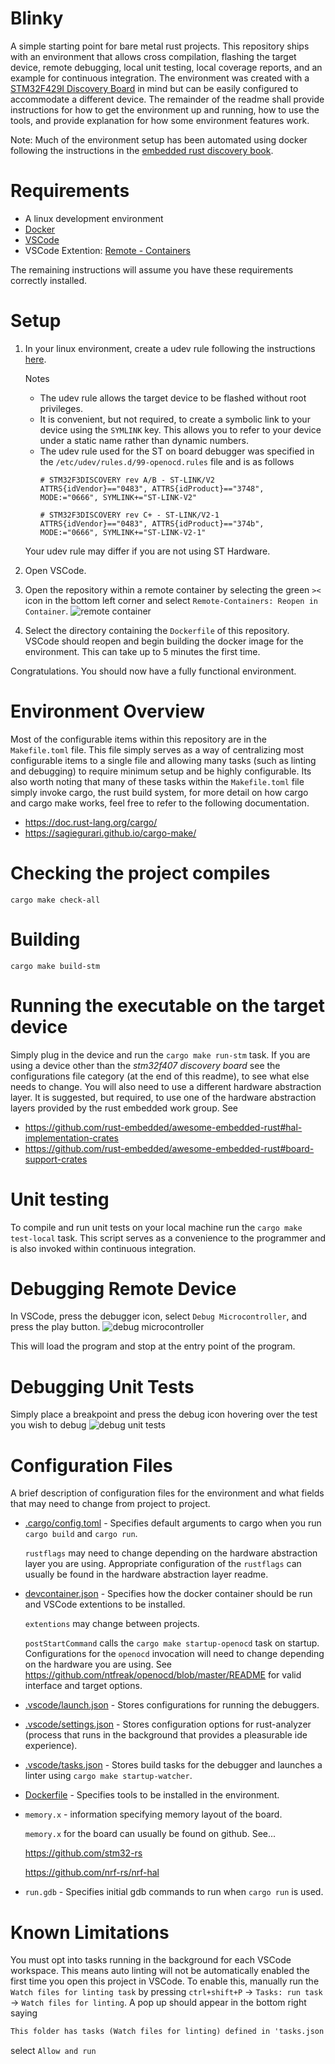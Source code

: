 # Blinky
A simple starting point for bare metal rust projects. This repository ships with an environment that allows cross compilation, flashing the target device, remote debugging, local unit testing, local coverage reports, and an example for continuous integration. The environment was created with a [STM32F429I Discovery Board](https://www.st.com/content/st_com/en/products/evaluation-tools/product-evaluation-tools/mcu-mpu-eval-tools/stm32-mcu-mpu-eval-tools/stm32-discovery-kits/32f429idiscovery.html) in mind but can be easily configured to accommodate a different device. The remainder of the readme shall provide instructions for how to get the environment up and running, how to use the tools, and provide explanation for how some environment features work. 

Note: Much of the environment setup has been automated using docker following the instructions in the [embedded rust discovery book](https://rust-embedded.github.io/discovery/).

# Requirements
 - A linux development environment
 - [Docker](https://docs.docker.com/engine/install/)
 - [VSCode](https://code.visualstudio.com/)
 - VSCode Extention: [Remote - Containers](https://marketplace.visualstudio.com/items?itemName=ms-vscode-remote.remote-containers)

The remaining instructions will assume you have these requirements correctly installed.

# Setup
1. In your linux environment, create a udev rule following the instructions [here](https://rust-embedded.github.io/discovery/03-setup/linux.html#udev-rules). 

    Notes
    - The udev rule allows the target device to be flashed without root privileges.
    - It is convenient, but not required, to create a symbolic link to your device using the `SYMLINK` key. This allows you to refer to your device under a static name rather than dynamic numbers.
    - The udev rule used for the ST on board debugger was specified in the `/etc/udev/rules.d/99-openocd.rules` file and is as follows
        ```
        # STM32F3DISCOVERY rev A/B - ST-LINK/V2
        ATTRS{idVendor}=="0483", ATTRS{idProduct}=="3748", MODE:="0666", SYMLINK+="ST-LINK-V2"

        # STM32F3DISCOVERY rev C+ - ST-LINK/V2-1
        ATTRS{idVendor}=="0483", ATTRS{idProduct}=="374b", MODE:="0666", SYMLINK+="ST-LINK-V2-1"
        ```
    Your udev rule may differ if you are not using ST Hardware.

2. Open VSCode.

3. Open the repository within a remote container by selecting the green `><` icon in the bottom left corner and select `Remote-Containers: Reopen in Container`. ![remote container](images/open_remote_container.png)

4. Select the directory containing the `Dockerfile` of this repository. VSCode should reopen and begin building the docker image for the environment. This can take up to 5 minutes the first time.

Congratulations. You should now have a fully functional environment.

# Environment Overview
Most of the configurable items within this repository are in the `Makefile.toml` file. This file simply serves as a way of centralizing most configurable items to a single file and allowing many tasks (such as linting and debugging) to require minimum setup and be highly configurable. Its also worth noting that many of these tasks within the `Makefile.toml` file simply invoke cargo, the rust build system, for more detail on how cargo and cargo make works, feel free to refer to the following documentation.

- https://doc.rust-lang.org/cargo/
- https://sagiegurari.github.io/cargo-make/

# Checking the project compiles
`cargo make check-all`

# Building
`cargo make build-stm`

# Running the executable on the target device
Simply plug in the device and run the `cargo make run-stm` task. If you are using a device other than the *stm32f407 discovery board* see the configurations file category (at the end of this readme), to see what else needs to change. You will also need to use a different hardware abstraction layer. It is suggested, but required, to use one of the hardware abstraction layers provided by the rust embedded work group. See 

 - https://github.com/rust-embedded/awesome-embedded-rust#hal-implementation-crates
- https://github.com/rust-embedded/awesome-embedded-rust#board-support-crates

# Unit testing
To compile and run unit tests on your local machine run the `cargo make test-local` task. This script serves as a convenience to the programmer and is also invoked within continuous integration.

# Debugging Remote Device
In VSCode, press the debugger icon, select `Debug Microcontroller`, and press the play button.
![debug microcontroller](images/debug_microcontroller.png)

This will load the program and stop at the entry point of the program.

# Debugging Unit Tests
Simply place a breakpoint and press the debug icon hovering over the test you wish to debug ![debug unit tests](images/debug_unit_tests.png)

# Configuration Files
A brief description of configuration files for the environment and what fields that may need to change from project to project.

- [.cargo/config.toml](https://doc.rust-lang.org/cargo/reference/config.html) - Specifies default arguments to cargo when you run `cargo build` and `cargo run`. 

    `rustflags` may need to change depending on the hardware abstraction layer you are using. Appropriate configuration of the `rustflags` can usually be found in the hardware abstraction layer readme.

- [devcontainer.json](https://aka.ms/vscode-remote/devcontainer.json) - Specifies how the docker container should be run and VSCode extentions to be installed.

    `extentions` may change between projects.

    `postStartCommand` calls the `cargo make startup-openocd` task on startup. Configurations for the `openocd` invocation will need to change depending on the hardware you are using. See
    https://github.com/ntfreak/openocd/blob/master/README for valid interface and target options.


- [.vscode/launch.json](https://go.microsoft.com/fwlink/?linkid=830387) - Stores configurations for running the debuggers.

- [.vscode/settings.json](https://rust-analyzer.github.io/manual.html) - Stores configuration options for rust-analyzer (process that runs in the background that provides a pleasurable ide experience).

- [.vscode/tasks.json](https://code.visualstudio.com/Docs/editor/tasks) - Stores build tasks for the debugger and launches a linter using `cargo make startup-watcher`.

- [Dockerfile](https://docs.docker.com/engine/reference/builder/) - Specifies tools to be installed in the environment.
- `memory.x` - information specifying memory layout of the board.
    
    `memory.x` for the board can usually be found on github. See...
    
    https://github.com/stm32-rs

    https://github.com/nrf-rs/nrf-hal

- `run.gdb` - Specifies initial gdb commands to run when `cargo run` is used.

# Known Limitations
You must opt into tasks running in the background for each VSCode workspace. This means auto linting will not be automatically enabled the first time you open this project in VSCode. To enable this, manually run the `Watch files for linting task` by pressing `ctrl+shift+P` -> `Tasks: run task` -> `Watch files for linting`. A pop up should appear in the bottom right saying
```txt
This folder has tasks (Watch files for linting) defined in 'tasks.json' that run automatically when you open this folder. Do you allow automatic tasks to run when you open this folder?
```
select `Allow and run`